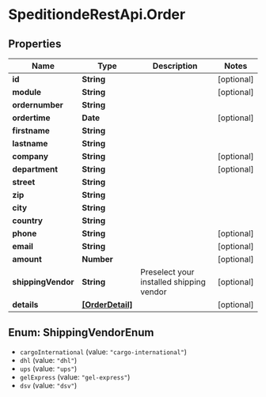 # SpeditiondeRestApi.Order

## Properties
Name | Type | Description | Notes
------------ | ------------- | ------------- | -------------
**id** | **String** |  | [optional] 
**module** | **String** |  | [optional] 
**ordernumber** | **String** |  | 
**ordertime** | **Date** |  | [optional] 
**firstname** | **String** |  | 
**lastname** | **String** |  | 
**company** | **String** |  | [optional] 
**department** | **String** |  | [optional] 
**street** | **String** |  | 
**zip** | **String** |  | 
**city** | **String** |  | 
**country** | **String** |  | 
**phone** | **String** |  | [optional] 
**email** | **String** |  | [optional] 
**amount** | **Number** |  | [optional] 
**shippingVendor** | **String** | Preselect your installed shipping vendor | [optional] 
**details** | [**[OrderDetail]**](OrderDetail.md) |  | [optional] 

<a name="ShippingVendorEnum"></a>
## Enum: ShippingVendorEnum

* `cargoInternational` (value: `"cargo-international"`)
* `dhl` (value: `"dhl"`)
* `ups` (value: `"ups"`)
* `gelExpress` (value: `"gel-express"`)
* `dsv` (value: `"dsv"`)


